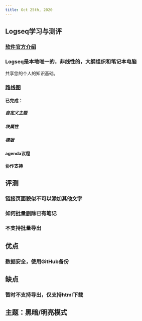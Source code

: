 ```yaml
---
title: Oct 25th, 2020
---
```


## Logseq学习与测评
### [软件官方介绍](https://logseq.com/blog/about )
### Logseq是本地唯一的，非线性的，大纲组织和笔记本电脑
共享您的个人的知识基础。
### [路线图](https://github.com/logseq/logseq/projects/1)
#### 已完成：
##### 自定义主题
##### 块属性
##### 模版
#### agenda议程
#### 协作支持
## 评测
### 链接页面貌似不可以添加其他文字
### 如何批量删除已有笔记
### 不支持批量导出
## 优点
### 数据安全，使用GitHub备份
## 缺点
### 暂时不支持导出，仅支持html下载
## 主题：黑暗/明亮模式
##
